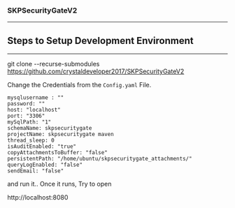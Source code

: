 ### SKPSecurityGateV2
----------------------------------------------------------------------
Steps to Setup Development Environment
-----------------------------------
-----------------------------------

git clone --recurse-submodules https://github.com/crystaldeveloper2017/SKPSecurityGateV2

Change the Credentials from the `Config.yaml` File.

```
mysqlusername : ""
password: ""
host: "localhost"
port: "3306"
mySqlPath: "1"
schemaName: skpsecuritygate
projectName: skpsecuritygate maven
thread_sleep: 0
isAuditEnabled: "true"
copyAttachmentsToBuffer: "false"
persistentPath: "/home/ubuntu/skpsecuritygate_attachments/"
queryLogEnabled: "false"
sendEmail: "false"
```
and run it.. Once it runs, Try to open

http://localhost:8080

